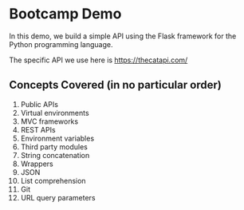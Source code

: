 # Bootcamp Demo
In this demo, we build a simple API using the Flask framework for the Python programming language.

The specific API we use here is https://thecatapi.com/

## Concepts Covered (in no particular order)
1. Public APIs
2. Virtual environments
3. MVC frameworks
4. REST APIs
5. Environment variables
6. Third party modules
7. String concatenation
8. Wrappers
9. JSON
10. List comprehension
11. Git
12. URL query parameters

